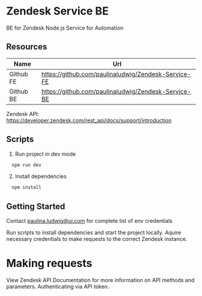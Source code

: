 # Zendesk Service BE

BE for Zendesk Node.js Service for Automation 
## Resources 

| Name                   | Url                                                          |
| ---------------------- | ------------------------------------------------------------ |
| Github FE              | https://github.com/paulinaludwig/Zendesk-Service-FE          |
| Github BE              | https://github.com/paulinaludwig/Zendesk-Service-BE          |

Zendesk API: https://developer.zendesk.com/rest_api/docs/support/introduction 

## Scripts

1. Run project in dev mode
 ```bash
   npm run dev
   ```

2. Install dependencies 
 ```bash
   npm install
   ```

## Getting Started

Contact paulina.ludwig@ui.com for complete list of env credentials 

Run scripts to install dependencies and start the project locally. Aquire necessary credentials to make requests to the correct Zendesk instance. 

# Making requests

View Zendesk API Documentation for more information on API methods and parameters. 
Authenticating via API token. 

